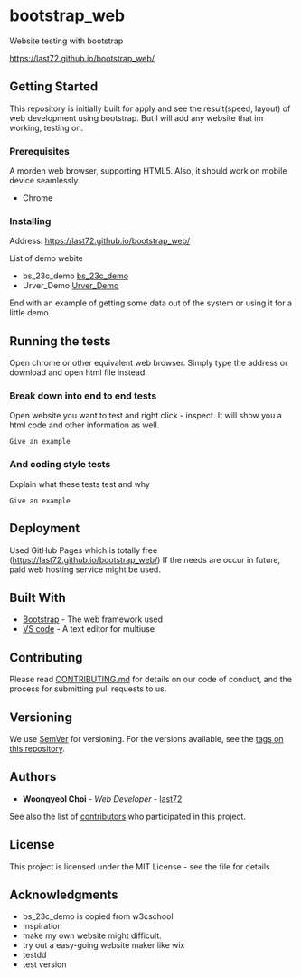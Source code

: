 # bootstrap_web

Website testing with bootstrap

https://last72.github.io/bootstrap_web/

## Getting Started

This repository is initially built for apply and see the result(speed, layout) of web development using bootstrap. But I will add any website that im working, testing on.

### Prerequisites

A morden web browser, supporting HTML5. Also, it should work on mobile device seamlessly.

* Chrome

### Installing

Address: https://last72.github.io/bootstrap_web/

List of demo webite

* bs_23c_demo [bs_23c_demo](https://last72.github.io/bootstrap_web/bs_23c_demo.html)
* Urver_Demo [Urver_Demo](https://last72.github.io/bootstrap_web/urver_demo.html)

End with an example of getting some data out of the system or using it for a little demo

## Running the tests

Open chrome or other equivalent web browser. Simply type the address or download and open html file instead.

### Break down into end to end tests

Open website you want to test and right click - inspect. It will show you a html code and other information as well.

```
Give an example
```

### And coding style tests

Explain what these tests test and why

```
Give an example
```

## Deployment

Used GitHub Pages which is totally free (https://last72.github.io/bootstrap_web/)
If the needs are occur in future, paid web hosting service might be used.

## Built With

* [Bootstrap](https://getbootstrap.com/) - The web framework used
* [VS code](https://code.visualstudio.com/) - A text editor for multiuse

## Contributing

Please read [CONTRIBUTING.md](https://gist.github.com/PurpleBooth/b24679402957c63ec426) for details on our code of conduct, and the process for submitting pull requests to us.

## Versioning

We use [SemVer](http://semver.org/) for versioning. For the versions available, see the [tags on this repository](https://github.com/your/project/tags). 

## Authors

* **Woongyeol Choi** - *Web Developer* - [last72](https://github.com/last72/)

See also the list of [contributors](https://github.com/your/project/contributors) who participated in this project.

## License

This project is licensed under the MIT License - see the []() file for details

## Acknowledgments

* bs_23c_demo is copied from w3cschool
* Inspiration
* make my own website might difficult.
* try out a easy-going website maker like wix
 * testdd
 * test version